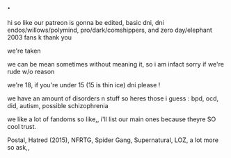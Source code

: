 ## .

hi so like our patreon is gonna be edited, basic dni, dni endos/willows/polymind, pro/dark/comshippers, and zero day/elephant 2003 fans k thank you

we're taken 

we can be mean sometimes without meaning it, so i am infact sorry if we're rude w/o reason

we're 18, if you're under 15 (15 is thin ice) dni please !

we have an amount of disorders n stuff so heres those i guess : bpd, ocd, did, autism, possible schizophrenia 

we like a lot of fandoms so like,, i'll list our main ones because theyre SO cool trust.

Postal, Hatred (2015), NFRTG, Spider Gang, Supernatural, LOZ, a lot more so ask,,
